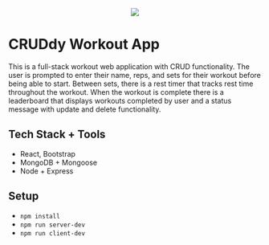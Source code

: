 



<p align="center">
  <img src="https://i.gyazo.com/7f53a5b619e04f2c6342d30e1043aae5.gif" />
</p>

# CRUDdy Workout App
This is a full-stack workout web application with CRUD functionality. The user is prompted to enter their name, reps, and sets for their workout before being able to start. Between sets, there is a rest timer that tracks rest time throughout the workout. When the workout is complete there is a leaderboard that displays workouts completed by user and a status message with update and delete functionality. 

## Tech Stack + Tools
 - React, Bootstrap
 - MongoDB + Mongoose
 - Node + Express

## Setup
 - `npm install`
 - `npm run server-dev`
 - `npm run client-dev`
